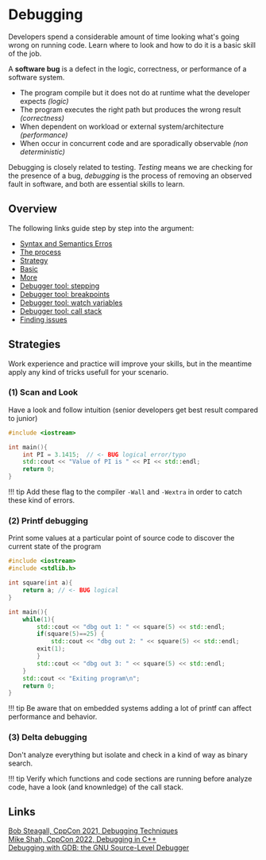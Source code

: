 # Debugging

Developers spend a considerable amount of time looking what's going wrong on running code. Learn where to look and how to do it is a basic skill of the job.

A **software bug** is a defect in the logic, correctness, or performance of a software system.

+ The program compile but it does not do at runtime what the developer expects *(logic)*
+ The program executes the right path but produces the wrong result *(correctness)*
+ When dependent on workload or external system/architecture *(performance)*
+ When occur in concurrent code and are sporadically observable *(non deterministic)*

Debugging is closely related to testing. *Testing* means we are checking for the presence of a bug, *debugging* is the process of removing an observed fault in software, and both are essential skills to learn.

## Overview

The following links guide step by step into the argument:

+ [Syntax and Semantics Erros](https://www.learncpp.com/cpp-tutorial/syntax-and-semantic-errors/)
+ [The process](https://www.learncpp.com/cpp-tutorial/the-debugging-process/)
+ [Strategy](https://www.learncpp.com/cpp-tutorial/a-strategy-for-debugging/)
+ [Basic](https://www.learncpp.com/cpp-tutorial/basic-debugging-tactics/)
+ [More](https://www.learncpp.com/cpp-tutorial/more-debugging-tactics/)
+ [Debugger tool: stepping](https://www.learncpp.com/cpp-tutorial/using-an-integrated-debugger-stepping/)
+ [Debugger tool: breakpoints](https://www.learncpp.com/cpp-tutorial/using-an-integrated-debugger-running-and-breakpoints/)
+ [Debugger tool: watch variables](https://www.learncpp.com/cpp-tutorial/using-an-integrated-debugger-watching-variables/)
+ [Debugger tool: call stack](https://www.learncpp.com/cpp-tutorial/using-an-integrated-debugger-the-call-stack/)
+ [Finding issues](https://www.learncpp.com/cpp-tutorial/finding-issues-before-they-become-problems/)

## Strategies

Work experience and practice will improve your skills, but in the meantime apply any kind of tricks usefull for your scenario.

### (1) Scan and Look

Have a look and follow intuition (senior developers get best result compared to junior)

```cpp
#include <iostream>

int main(){
    int PI = 3.1415;  // <- BUG logical error/typo
    std::cout << "Value of PI is " << PI << std::endl;
    return 0;
}
```

!!! tip
    Add these flag to the compiler `-Wall` and `-Wextra` in order to catch these kind of errors.

### (2) Printf debugging

Print some values at a particular point of source code to discover the current state of the program

```cpp
#include <iostream>
#include <stdlib.h>

int square(int a){
    return a; // <- BUG logical
}

int main(){
    while(1){
        std::cout << "dbg out 1: " << square(5) << std::endl;
        if(square(5)==25) {
            std::cout << "dbg out 2: " << square(5) << std::endl;
	    exit(1);
        }
        std::cout << "dbg out 3: " << square(5) << std::endl;
    }
    std::cout << "Exiting program\n";
    return 0;
}
```

!!! tip
    Be aware that on embedded systems adding a lot of printf can affect performance and behavior.

### (3) Delta debugging

Don't analyze everything but isolate and check in a kind of way as binary search.

!!! tip
    Verify which functions and code sections are running before analyze code, have a look (and knownledge) of the call stack.

## Links

[Bob Steagall, CppCon 2021, Debugging Techniques](https://youtu.be/M7fV-eQwxrY)  
[Mike Shah, CppCon 2022, Debugging in C++](https://youtu.be/YzIBwqWC6EM)  
[Debugging with GDB: the GNU Source-Level Debugger](https://sourceware.org/gdb/current/onlinedocs/gdb.html/)  
